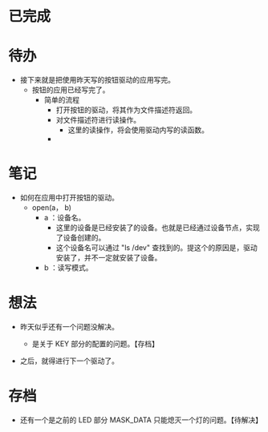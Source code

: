# 已完成

# 待办
- 接下来就是把使用昨天写的按钮驱动的应用写完。
	- 按钮的应用已经写完了。
		- 简单的流程
			- 打开按钮的驱动，将其作为文件描述符返回。
			- 对文件描述符进行读操作。
				- 这里的读操作，将会使用驱动内写的读函数。
			- 

# 笔记
- 如何在应用中打开按钮的驱动。
	- open(a， b)
		- a ：设备名。
			- 这里的设备是已经安装了的设备。也就是已经通过设备节点，实现了设备创建的。
			- 这个设备名可以通过 "ls /dev" 查找到的。提这个的原因是，驱动安装了，并不一定就安装了设备。
		- b ：读写模式。

# 想法
- 昨天似乎还有一个问题没解决。
	- 是关于 KEY 部分的配置的问题。【存档】

- 之后，就得进行下一个驱动了。

# 存档
- 还有一个是之前的 LED 部分 MASK_DATA 只能熄灭一个灯的问题。【待解决】
